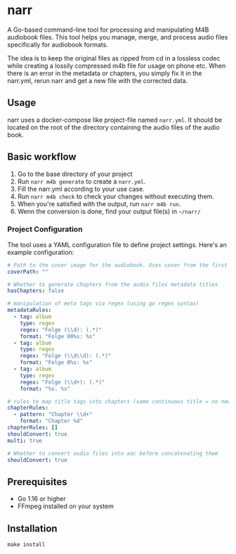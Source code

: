 # narr

A Go-based command-line tool for processing and manipulating M4B audiobook files. This tool helps you manage, merge, and process audio files specifically for audiobook formats.

The idea is to keep the original files as ripped from cd in a lossless codec while
creating a lossily compressed m4b file for usage on phone etc. When there is an
error in the metadata or chapters, you simply fix it in the narr.yml, rerun narr and 
get a new file with the corrected data.

## Usage

narr uses a docker-compose like project-file named `narr.yml`. It should be located on the root
of the directory containing the audio files of the audio book.

## Basic workflow

1. Go to the base directory of your project
1. Run `narr m4b generate` to create a `narr.yml`.
1. Fill the narr.yml according to your use case.
4. Run `narr m4b check` to check your changes without executing them.
5. When you're satisfied with the output, run `narr m4b run`.
6. Wenn the conversion is done, find your output file(s) in `~/narr/`

### Project Configuration

The tool uses a YAML configuration file to define project settings. Here's an example configuration:

```yaml
# Path to the cover image for the audiobook. Uses cover from the first audio file if empty.
coverPath: "" 

# Whether to generate chapters from the audio files metadata titles
hasChapters: false

# manipulation of meta tags via regex (using go regex syntax)
metadataRules: 
  - tag: album
    type: regex
    regex: "Folge (\\d): (.*)"
    format: "Folge 00%s: %s"
  - tag: album
    type: regex
    regex: "Folge (\\d\\d): (.*)"
    format: "Folge 0%s: %s"
  - tag: album
    type: regex
    regex: "Folge (\\d+): (.*)"
    format: "%s. %s"

# rules to map title tags into chapters (same continuous title = no new chapter)
chapterRules:
  - pattern: "Chapter \\d+"
    format: "Chapter %d"
chapterRules: []
shouldConvert: true
multi: true

# Whether to convert audio files into aac before concatenating them
shouldConvert: true
```

## Prerequisites

- Go 1.16 or higher
- FFmpeg installed on your system

## Installation

```
make install
```

